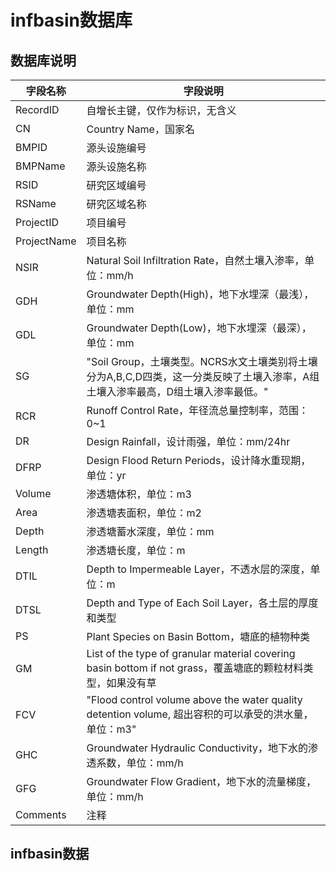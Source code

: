 # infbasin数据库

## 数据库说明

| 字段名称        | 字段说明                                                                                       |
|-------------|--------------------------------------------------------------------------------------------|
| RecordID    | 自增长主键，仅作为标识，无含义                                                                            |
| CN          | Country Name，国家名                                                                           |
| BMPID       | 源头设施编号                                                                                     |
| BMPName     | 源头设施名称                                                                                     |
| RSID        | 研究区域编号                                                                                     |
| RSName      | 研究区域名称                                                                                     |
| ProjectID   | 项目编号                                                                                       |
| ProjectName | 项目名称                                                                                       |
| NSIR        | Natural Soil Infiltration Rate，自然土壤入渗率，单位：mm/h                                             |
| GDH         | Groundwater Depth\(High\)，地下水埋深（最浅），单位：mm                                                  |
| GDL         | Groundwater Depth\(Low\)，地下水埋深（最深），单位：mm                                                   |
| SG          | "Soil Group，土壤类型。NCRS水文土壤类别将土壤分为A,B,C,D四类，这一分类反映了土壤入渗率，A组土壤入渗率最高，D组土壤入渗率最低。"               |
| RCR         | Runoff Control Rate，年径流总量控制率，范围：0~1                                                        |
| DR          | Design Rainfall，设计雨强，单位：mm/24hr                                                            |
| DFRP        | Design Flood Return Periods，设计降水重现期，单位：yr                                                  |
| Volume      | 渗透塘体积，单位：m3                                                                                |
| Area        | 渗透塘表面积，单位：m2                                                                               |
| Depth       | 渗透塘蓄水深度，单位：mm                                                                              |
| Length      | 渗透塘长度，单位：m                                                                                 |
| DTIL        | Depth to Impermeable Layer，不透水层的深度，单位：m                                                    |
| DTSL        | Depth and Type of Each Soil Layer，各土层的厚度和类型                                                |
| PS          | Plant Species on Basin Bottom，塘底的植物种类                                                      |
| GM          | List of the type of granular material covering basin bottom if not grass，覆盖塘底的颗粒材料类型，如果没有草 |
| FCV         | "Flood control volume above the water quality detention volume, 超出容积的可以承受的洪水量，单位：m3"       |
| GHC         | Groundwater Hydraulic Conductivity，地下水的渗透系数，单位：mm/h                                        |
| GFG         | Groundwater Flow Gradient，地下水的流量梯度，单位：mm/h                                                 |
| Comments    | 注释                                                                                         |



## infbasin数据
